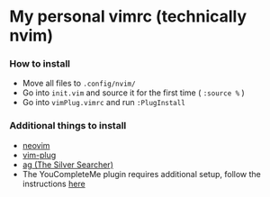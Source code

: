 
# My personal vimrc (technically nvim)

### How to install
* Move all files to `.config/nvim/`
* Go into `init.vim` and source it for the first time ( `:source %` )
* Go into `vimPlug.vimrc` and run `:PlugInstall`

### Additional things to install
* [neovim](https://github.com/neovim/neovim)
* [vim-plug](https://github.com/junegunn/vim-plug)
* [ag (The Silver Searcher)](https://github.com/ggreer/the_silver_searcher)
* The YouCompleteMe plugin requires additional setup, follow the instructions [here](https://github.com/Valloric/YouCompleteMe)

